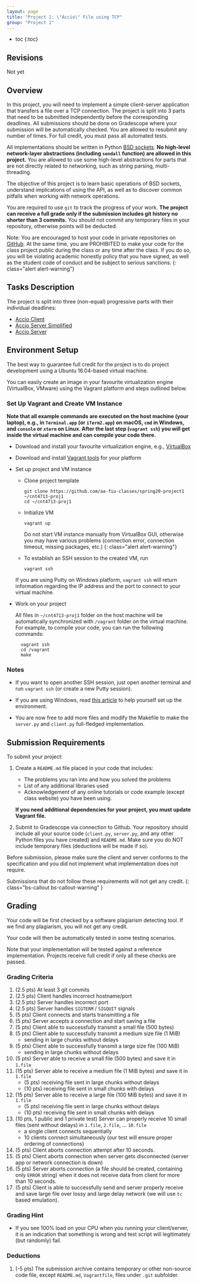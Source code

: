 ```yaml
---
layout: page
title: "Project 1: \"Accio\" File using TCP"
group: "Project 1"
---
```


* toc
{:toc}

## Revisions

Not yet

## Overview

In this project, you will need to implement a simple client-server application that transfers a file over a TCP connection.
The project is split into 3 parts that need to be submitted independently before the corresponding deadlines.
All submissions should be done on Gradescope where your submission will be automatically checked.
You are allowed to resubmit any number of times.
For full credit, you must pass all automated tests.

All implementations should be written in Python [BSD sockets](http://en.wikipedia.org/wiki/Berkeley_sockets).
**No high-level network-layer abstractions (including `sendall` function) are allowed in this project.**
You are allowed to use some high-level abstractions for parts that are not directly related to networking, such as string parsing, multi-threading.

The objective of this project is to learn basic operations of BSD sockets, understand implications of using the API, as well as to discover common pitfalls when working with network operations.

You are required to use `git` to track the progress of your work. **The project can receive a full grade only if the submission includes git history no shorter than 3 commits.**
You should not commit any temporary files in your repository, otherwise points will be deducted.

Note: You are encouraged to host your code in private repositories on [GitHub](https://github.com/).  At the same time, you are PROHIBITED to make your code for the class project public during the class or any time after the class.  If you do so, you will be violating academic honestly policy that you have signed, as well as the student code of conduct and be subject to serious sanctions.
{: class="alert alert-warning"}

## Tasks Description

The project is split into three (non-equal) progressive parts with their individual deadlines:

- [Accio Client](project-1-accio-client.html)
- [Accio Server Simplified](project-1-accio-server-simplified.html)
- [Accio Server](project-1-accio-server.html)

## Environment Setup

The best way to guarantee full credit for the project is to do project development using a Ubuntu 16.04-based virtual machine.

You can easily create an image in your favourite virtualization engine (VirtualBox, VMware) using the Vagrant platform and steps outlined below.

### Set Up Vagrant and Create VM Instance

**Note that all example commands are executed on the host machine (your laptop), e.g., in `Terminal.app` (or `iTerm2.app`) on macOS, `cmd` in Windows, and `console` or `xterm` on Linux.  After the last step (`vagrant ssh`) you will get inside the virtual machine and can compile your code there.**

- Download and install your favourite virtualization engine, e.g., [VirtualBox](https://www.virtualbox.org/wiki/Downloads)

- Download and install [Vagrant tools](https://www.vagrantup.com/downloads.html) for your platform

- Set up project and VM instance

  * Clone project template

        git clone https://github.com/aa-fiu-classes/spring20-project1 ~/cnt4713-proj1
        cd ~/cnt4713-proj1

  * Initialize VM

        vagrant up

    Do not start VM instance manually from VirtualBox GUI, otherwise you may have various problems (connection error, connection timeout, missing packages, etc.)
    {: class="alert alert-warning"}

  * To establish an SSH session to the created VM, run

        vagrant ssh

  If you are using Putty on Windows platform, `vagrant ssh` will return information regarding the IP address and the port to connect to your virtual machine.

- Work on your project

  All files in `~/cnt4713-proj1` folder on the host machine will be automatically synchronized with `/vagrant` folder on the virtual machine.  For example, to compile your code, you can run the following commands:

        vagrant ssh
        cd /vagrant
        make

### Notes

* If you want to open another SSH session, just open another terminal and run `vagrant ssh` (or create a new Putty session).

* If you are using Windows, read [this article](http://www.sitepoint.com/getting-started-vagrant-windows/) to help yourself set up the environment.

* You are now free to add more files and modify the Makefile to make the `server.py` and `client.py` full-fledged implementation.

## Submission Requirements

To submit your project:

1. Create a `README.md` file placed in your code that includes:

    * The problems you ran into and how you solved the problems
    * List of any additional libraries used
    * Acknowledgement of any online tutorials or code example (except class website) you have been using.

    **If you need additional dependencies for your project, you must update Vagrant file.**

2. Submit to Gradescope via connection to Github. Your repository should include all your source code (`client.py`, `server.py`, and any other Python files you have created) and `README.md`. Make sure you do NOT include temporary files (deductions will be made if so).

Before submission, please make sure the client and server conforms to the specification and you did not implement what implementation does not require.

Submissions that do not follow these requirements will not get any credit.
{: class="bs-callout bs-callout-warning" }

## Grading

Your code will be first checked by a software plagiarism detecting tool. If we find any plagiarism, you will not get any credit.

Your code will then be automatically tested in some testing scenarios.

Note that your implementation will be tested against a reference implementation. Projects receive full credit if only all these checks are passed.

### Grading Criteria

1. (2.5 pts) At least 3 git commits
1. (2.5 pts) Client handles incorrect hostname/port
1. (2.5 pts) Server handles incorrect port
1. (2.5 pts) Server handles `SIGTERM` / `SIGQUIT` signals
1. (5 pts) Client connects and starts transmitting a file
1. (5 pts) Server accepts a connection and start saving a file
1. (5 pts) Client able to successfully transmit a small file (500 bytes)
1. (5 pts) Client able to successfully transmit a medium size file (1 MiB)
   * sending in large chunks without delays
1. (5 pts) Client able to successfully transmit a large size file (100 MiB)
   * sending in large chunks without delays
1. (5 pts) Server able to receive a small file (500 bytes) and save it in `1.file`
1. (15 pts) Server able to receive a medium file (1 MiB bytes) and save it in `1.file`
   * (5 pts) receiving file sent in large chunks without delays
   * (10 pts) receiving file sent in small chunks with delays
1. (15 pts) Server able to receive a large file (100 MiB bytes) and save it in `1.file`
   * (5 pts) receiving file sent in large chunks without delays
   * (10 pts) receiving file sent in small chunks with delays
1. (10 pts, 1 public and 1 private test) Server can properly receive 10 small files (sent without delays) in `1.file`, `2.file`, ... `10.file`
   * a single client connects sequentially
   * 10 clients connect simultaneously (our test will ensure proper ordering of connections)
1. (5 pts) Client aborts connection attempt after 10 seconds.
1. (5 pts) Client aborts connection when server gets disconnected (server app or network connection is down)
1. (5 pts) Server aborts connection (a file should be created, containing only `ERROR` string) when it does not receive data from client for more than 10 seconds.
1. (5 pts) Client is able to successfully send and server properly receive and save large file over lossy and large delay network (we will use `tc` based emulation).


### Grading Hint

- If you see 100% load on your CPU when you running your client/server, it is an indication that something is wrong and test script will legitimately (but randomly) fail.


### Deductions

1. (-5 pts) The submission archive contains temporary or other non-source code file, except `README.md`, `Vagrantfile`, files under `.git` subfolder.
